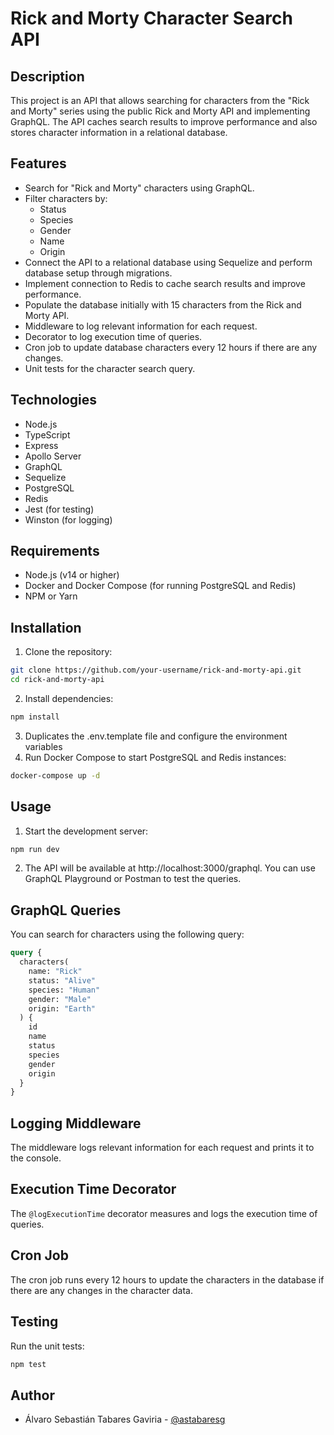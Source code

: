 # Rick and Morty Character Search API

## Description

This project is an API that allows searching for characters from the "Rick and Morty" series using the public Rick and Morty API and implementing GraphQL. The API caches search results to improve performance and also stores character information in a relational database.

## Features

- Search for "Rick and Morty" characters using GraphQL.
- Filter characters by:
  - Status
  - Species
  - Gender
  - Name
  - Origin
- Connect the API to a relational database using Sequelize and perform database setup through migrations.
- Implement connection to Redis to cache search results and improve performance.
- Populate the database initially with 15 characters from the Rick and Morty API.
- Middleware to log relevant information for each request.
- Decorator to log execution time of queries.
- Cron job to update database characters every 12 hours if there are any changes.
- Unit tests for the character search query.

## Technologies

- Node.js
- TypeScript
- Express
- Apollo Server
- GraphQL
- Sequelize
- PostgreSQL
- Redis
- Jest (for testing)
- Winston (for logging)

## Requirements

- Node.js (v14 or higher)
- Docker and Docker Compose (for running PostgreSQL and Redis)
- NPM or Yarn

## Installation

1. Clone the repository:

```sh
git clone https://github.com/your-username/rick-and-morty-api.git
cd rick-and-morty-api
```

2. Install dependencies:

```sh
npm install
```

3. Duplicates the .env.template file and configure the environment variables
4. Run Docker Compose to start PostgreSQL and Redis instances:

```sh
docker-compose up -d
```

## Usage

1. Start the development server:

```sh
npm run dev
```

2. The API will be available at http://localhost:3000/graphql. You can use GraphQL Playground or Postman to test the queries.

## GraphQL Queries

You can search for characters using the following query:

```graphql
query {
  characters(
    name: "Rick"
    status: "Alive"
    species: "Human"
    gender: "Male"
    origin: "Earth"
  ) {
    id
    name
    status
    species
    gender
    origin
  }
}
```

## Logging Middleware

The middleware logs relevant information for each request and prints it to the console.

## Execution Time Decorator

The `@logExecutionTime` decorator measures and logs the execution time of queries.

## Cron Job

The cron job runs every 12 hours to update the characters in the database if there are any changes in the character data.

## Testing

Run the unit tests:

```sh
npm test
```

## Author

- Álvaro Sebastián Tabares Gaviria - [@astabaresg](https://github.com/astabaresg)
